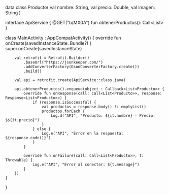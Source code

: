 data class Producto(
    val nombre: String,
    val precio: Double,
    val imagen: String
)

interface ApiService {
    @GET("b/MX0A")
    fun obtenerProductos(): Call<List<Producto>>
}

class MainActivity : AppCompatActivity() {
    override fun onCreate(savedInstanceState: Bundle?) {
        super.onCreate(savedInstanceState)

        val retrofit = Retrofit.Builder()
            .baseUrl("https://jsonkeeper.com/")
            .addConverterFactory(GsonConverterFactory.create())
            .build()

        val api = retrofit.create(ApiService::class.java)

        api.obtenerProductos().enqueue(object : Callback<List<Producto>> {
            override fun onResponse(call: Call<List<Producto>>, response: Response<List<Producto>>) {
                if (response.isSuccessful) {
                    val productos = response.body() ?: emptyList()
                    productos.forEach {
                        Log.d("API", "Producto: ${it.nombre} - Precio: $${it.precio}")
                    }
                } else {
                    Log.e("API", "Error en la respuesta: ${response.code()}")
                }
            }

            override fun onFailure(call: Call<List<Producto>>, t: Throwable) {
                Log.e("API", "Error al conectar: ${t.message}")
            }
        })
    }
}
